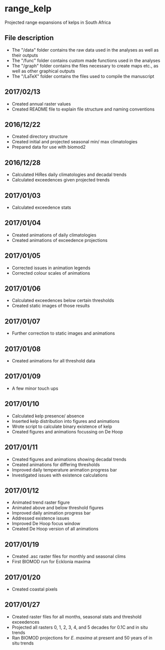 # range_kelp
Projected range expansions of kelps in South Africa

## File description
* The "/data" folder contains the raw data used in the analyses as well as their outputs
* The "/func" folder contains custom made functions used in the analyses
* The "/graph" folder contains the files necessary to create maps etc., as well as other graphical outputs
* The "/LaTeX" folder contains the files used to compile the manuscript

## 2017/02/13
* Created annual raster values
* Created README file to explain file structure and naming conventions

## 2016/12/22
* Created directory structure
* Created initial and projected seasonal min/ max climatologies
* Prepared data for use with biomod2

## 2016/12/28
* Calculated HiRes daily climatologies and decadal trends
* Calculated exceedences given projected trends

## 2017/01/03
* Calculated exceedence stats

## 2017/01/04
* Created animations of daily climatologies
* Created animations of exceedence projections

## 2017/01/05
* Corrected issues in animation legends
* Corrected colour scales of animations

## 2017/01/06
* Calculated exceedences below certain thresholds
* Created static images of those results

## 2017/01/07
* Further correction to static images and animations

## 2017/01/08
* Created animations for all threshold data

## 2017/01/09
* A few minor touch ups

## 2017/01/10
* Calculated kelp presence/ absence
* Inserted kelp distribution into figures and animations
* Wrote script to calculate binary existence of kelp
* Created figures and animations focussing on De Hoop

## 2017/01/11
* Created figures and animations showing decadal trends
* Created animations for differing thresholds
* Improved daily temperature animation progress bar
* Investigated issues with existence calculations

## 2017/01/12
* Animated trend raster figure
* Animated above and below threshold figures
* Improved daily animation progress bar
* Addressed existence issues
* Improved De Hoop focus window
* Created De Hoop version of all animations

## 2017/01/19
* Created .asc raster files for monthly and seasonal clims
* First BIOMOD run for Ecklonia maxima

## 2017/01/20
* Created coastal pixels

## 2017/01/27
* Created raster files for all months, seasonal stats and threshold exceedences
* Projected all rasters 0, 1, 2, 3, 4, and 5 decades for 0.1C and in situ trends
* Ran BIOMOD projections for _E. maxima_ at present and 50 years of in situ trends